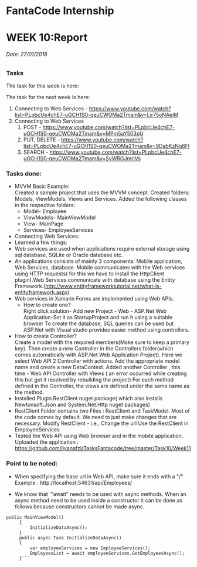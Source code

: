

# FantaCode Internship
# WEEK 10:Report 

###### Date: 27/01/2018
### Tasks 
The task for this week is here:<br>
 
The task for the next week is here:<br>
1. Connecting to Web Services - https://www.youtube.com/watch?list=PLpbcUe4chE7-uGCH1S0-qeuCWOMa2Tmam&v=Lir75oNAeiM
1. Connecting to Web Services
   1. POST - https://www.youtube.com/watch?list=PLpbcUe4chE7-uGCH1S0-qeuCWOMa2Tmam&v=MPm5aY503pU
   1. PUT, DELETE - https://www.youtube.com/watch?list=PLpbcUe4chE7-uGCH1S0-qeuCWOMa2Tmam&v=9DabKzNq6FI
   1. SEARCH - https://www.youtube.com/watch?list=PLpbcUe4chE7-uGCH1S0-qeuCWOMa2Tmam&v=SyWRGJmrlVs
 
### Tasks done:

* MVVM Basic Example:<br>
	Created a sample project that uses the MVVM concept. Created folders: Models, ViewModels, Views and Services. Added the following classes in the respective folders:
  * Model- Employee
  * ViewModels- MainViewModel
  * View- MainPage
  * Services- EmployeeServices
* Connecting Web Services:
*	Learned a few things:
  * Web services are used when applications require external storage using sql database, SQLite or Oracle database etc.
  * An applications consists of mainly 3 components: Mobile application, Web Services, database. Mobile communicates with the Web services using HTTP requests( for this we have to install the HttpClient plugin).Web Services communicate with database using the Entity Framework.(http://www.entityframeworktutorial.net/what-is-entityframework.aspx)
  * Web services in Xamarin Forms are implemented using Web APIs.
	*	How to create one?
<br>Right click solution- Add new Project - Web - ASP.Net Web Application-Set it as StartupProject and run it using a suitable browser
To create the database, SQL queries can be used but ASP.Net with Visual studio provides easier method using controllers.
  * How to create Controller?
		<br>Create a model with the required members(Make sure to keep a primary key). Then create a new Controller in the Controllers folder(which comes automatically with ASP.Net Web Application Project). Here we select Web API 2 Controller with actions. Add the appropriate model name and create a new DataContext. Added another Controller , this time - Web API Controller with Views ( an error occurred while creating this but got it resolved by rebuilding the project)
For each method defined in the Controller, the views are defined under the same name as the method.
  * Installed Plugin.RestClient nuget package( which also installs Newtonsoft.Json and System.Net.Http nuget packages)
  * RestClient Folder contains two Files : RestClient and TaskModel. Most of the code comes by default. We need to just make changes that are necessary. Modify RestClient - i.e., Change the url
Use the RestClient in EmployeeServices
  * Tested the Web API using Web browser and in the mobile application.
<br>Uploaded the application :
	https://github.com/liyanafzl/TasksFantacode/tree/master/Task10/Week11
  
  ### Point to be noted:
  
  * When specifying the base url in Web API, make sure it ends with a "/"
  <br> Example : http://localhost:54631/api/Employees/
  
  * We know that '"await" needs to be used with async methods. When an async method need to be used inside a constructor it can be done as follows because constructors cannot be made async.
   ```
   public MainViewModel()
        {
            InitializeDataAsync();
        }
        public async Task InitializeDataAsync()
        {
            var employeeServices = new EmployeeServices();
            EmployeesList = await employeeServices.GetEmployeesAsync();
        }```

  

